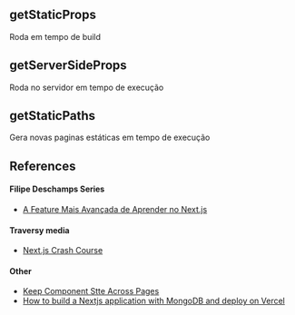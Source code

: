 ## getStaticProps
  Roda em tempo de build

## getServerSideProps
  Roda no servidor em tempo de execução

## getStaticPaths
  Gera novas paginas estáticas em tempo de execução

## References

#### Filipe Deschamps Series
[](https://www.youtube.com/watch?v=V2T_bkOs0xA)
- [A Feature Mais Avançada de Aprender no Next.js ](https://www.youtube.com/watch?v=aJR7f45dBNs)


#### Traversy media
- [Next.js Crash Course](https://www.youtube.com/watch?v=mTz0GXj8NN0)

#### Other
- [Keep Component Stte Across Pages](https://javascript.plainenglish.io/next-js-keep-state-7eb68984c54e)
- [How to build a Nextjs application with MongoDB and deploy on Vercel](https://www.section.io/engineering-education/build-nextjs-with-mongodb-and-deploy-on-vercel/#laying-out-the-postcards-and-a-navbar)